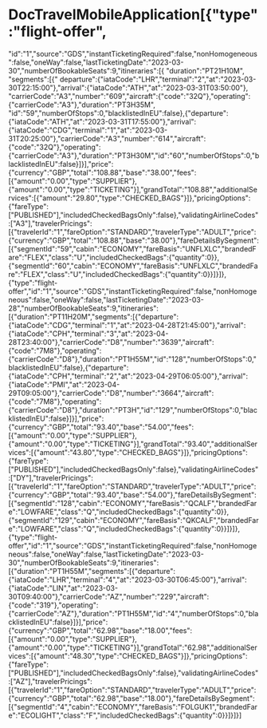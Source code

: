 # DocTravelMobileApplication[{"type":"flight-offer",
"id":"1","source":"GDS","instantTicketingRequired":false,"nonHomogeneous":false,"oneWay":false,"lastTicketingDate":"2023-03-30","numberOfBookableSeats":9,"itineraries":[{
    "duration":"PT21H10M",
    "segments":[{"
    departure":{"iataCode":"LHR","terminal":"2","at":"2023-03-30T22:15:00"},"arrival":{"iataCode":"ATH","at":"2023-03-31T03:50:00"},
    "carrierCode":"A3","number":"609","aircraft":{"code":"32Q"},"operating":{"carrierCode":"A3"},"duration":"PT3H35M",
    "id":"59","numberOfStops":0,"blacklistedInEU":false},{"departure":{"iataCode":"ATH","at":"2023-03-31T17:55:00"},"arrival":{"iataCode":"CDG","terminal":"1","at":"2023-03-31T20:25:00"},"carrierCode":"A3","number":"614","aircraft":{"code":"32Q"},"operating":{"carrierCode":"A3"},"duration":"PT3H30M","id":"60","numberOfStops":0,"blacklistedInEU":false}]}],"price":{"currency":"GBP","total":"108.88","base":"38.00","fees":[{"amount":"0.00","type":"SUPPLIER"},{"amount":"0.00","type":"TICKETING"}],"grandTotal":"108.88","additionalServices":[{"amount":"29.80","type":"CHECKED_BAGS"}]},"pricingOptions":{"fareType":["PUBLISHED"],"includedCheckedBagsOnly":false},"validatingAirlineCodes":["A3"],"travelerPricings":[{"travelerId":"1","fareOption":"STANDARD","travelerType":"ADULT","price":{"currency":"GBP","total":"108.88","base":"38.00"},"fareDetailsBySegment":[{"segmentId":"59","cabin":"ECONOMY","fareBasis":"UNFLXLC","brandedFare":"FLEX","class":"U","includedCheckedBags":{"quantity":0}},{"segmentId":"60","cabin":"ECONOMY","fareBasis":"UNFLXLC","brandedFare":"FLEX","class":"U","includedCheckedBags":{"quantity":0}}]}]},{"type":"flight-offer","id":"1","source":"GDS","instantTicketingRequired":false,"nonHomogeneous":false,"oneWay":false,"lastTicketingDate":"2023-03-28","numberOfBookableSeats":9,"itineraries":[{"duration":"PT11H20M","segments":[{"departure":{"iataCode":"CDG","terminal":"1","at":"2023-04-28T21:45:00"},"arrival":{"iataCode":"CPH","terminal":"3","at":"2023-04-28T23:40:00"},"carrierCode":"D8","number":"3639","aircraft":{"code":"7M8"},"operating":{"carrierCode":"D8"},"duration":"PT1H55M","id":"128","numberOfStops":0,"blacklistedInEU":false},{"departure":{"iataCode":"CPH","terminal":"2","at":"2023-04-29T06:05:00"},"arrival":{"iataCode":"PMI","at":"2023-04-29T09:05:00"},"carrierCode":"D8","number":"3664","aircraft":{"code":"7M8"},"operating":{"carrierCode":"D8"},"duration":"PT3H","id":"129","numberOfStops":0,"blacklistedInEU":false}]}],"price":{"currency":"GBP","total":"93.40","base":"54.00","fees":[{"amount":"0.00","type":"SUPPLIER"},{"amount":"0.00","type":"TICKETING"}],"grandTotal":"93.40","additionalServices":[{"amount":"43.80","type":"CHECKED_BAGS"}]},"pricingOptions":{"fareType":["PUBLISHED"],"includedCheckedBagsOnly":false},"validatingAirlineCodes":["DY"],"travelerPricings":[{"travelerId":"1","fareOption":"STANDARD","travelerType":"ADULT","price":{"currency":"GBP","total":"93.40","base":"54.00"},"fareDetailsBySegment":[{"segmentId":"128","cabin":"ECONOMY","fareBasis":"QCALF","brandedFare":"LOWFARE","class":"Q","includedCheckedBags":{"quantity":0}},{"segmentId":"129","cabin":"ECONOMY","fareBasis":"QKCALF","brandedFare":"LOWFARE","class":"Q","includedCheckedBags":{"quantity":0}}]}]},{"type":"flight-offer","id":"1","source":"GDS","instantTicketingRequired":false,"nonHomogeneous":false,"oneWay":false,"lastTicketingDate":"2023-03-30","numberOfBookableSeats":9,"itineraries":[{"duration":"PT1H55M","segments":[{"departure":{"iataCode":"LHR","terminal":"4","at":"2023-03-30T06:45:00"},"arrival":{"iataCode":"LIN","at":"2023-03-30T09:40:00"},"carrierCode":"AZ","number":"229","aircraft":{"code":"319"},"operating":{"carrierCode":"AZ"},"duration":"PT1H55M","id":"4","numberOfStops":0,"blacklistedInEU":false}]}],"price":{"currency":"GBP","total":"62.98","base":"18.00","fees":[{"amount":"0.00","type":"SUPPLIER"},{"amount":"0.00","type":"TICKETING"}],"grandTotal":"62.98","additionalServices":[{"amount":"48.30","type":"CHECKED_BAGS"}]},"pricingOptions":{"fareType":["PUBLISHED"],"includedCheckedBagsOnly":false},"validatingAirlineCodes":["AZ"],"travelerPricings":[{"travelerId":"1","fareOption":"STANDARD","travelerType":"ADULT","price":{"currency":"GBP","total":"62.98","base":"18.00"},"fareDetailsBySegment":[{"segmentId":"4","cabin":"ECONOMY","fareBasis":"FOLGUK1","brandedFare":"ECOLIGHT","class":"F","includedCheckedBags":{"quantity":0}}]}]}]